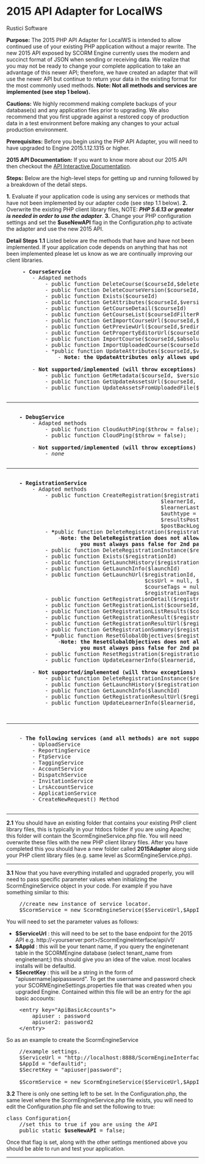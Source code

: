 # 2015 API Adapter for LocalWS #
Rustici Software 

**Purpose:**
The 2015 PHP API Adapter for LocalWS is intended to allow continued use of your existing PHP application without a major rewrite. The new 2015 API exposed by SCORM Engine currently uses the modern and succinct format of JSON when sending or receiving data. We realize that you may not be ready to change your complete application to take an advantage of this newer API; therefore, we have created an adapter that will use the newer API but continue to return your data in the existing format for the most commonly used methods. <b>Note: Not all methods and services are implemented (see step 1 below).</b>

**Cautions:**
We highly recommend making complete backups of your database(s) and any application files prior to upgrading. We also recommend that you first upgrade against a restored copy of production data in a test environment before making any changes to your actual production environment.

**Prerequisites:**
Before you begin using the PHP API Adapter, you will need to have upgraded to Engine 2015.1.12.1315 or higher.

**2015 API Documentation:**
If you want to know more about our 2015 API then checkout the [API Interactive Documentation](http://rustici-docs.s3.amazonaws.com/engine/2015.1.x/api.html).

**Steps:**
Below are the high-level steps for getting up and running followed by a breakdown of the detail steps. 

**1.** Evaluate if your application code is using any services or methods that have not been implemented by our adapter code (see step 1.1 below).
**2.** Overwrite the existing PHP client library files, NOTE: ***PHP 5.6.13 or greater is needed in order to use the adapter***. 
**3.** Change your PHP configuration settings and set the **$useNewAPI** flag in the Configuration.php to activate the adapter and use the new 2015 API.

**Detail Steps**
**1.1** Listed below are the methods that have and have not been implemented. If your application code depends on anything that has not been implemented please let us know as we are continually improving our client libraries.
<pre>
	 <b>- CourseService</b>
		- Adapted methods
			- public function DeleteCourse($courseId,$deleteLatestVersionOnly=False)
			- public function DeleteCourseVersion($courseId,$versionId)
			- public function Exists($courseId)
			- public function GetAttributes($courseId,$versionId=Null)
			- public function GetCourseDetail($courseId)
			- public function GetCourseList($courseIdFilterRegex=null)
			- public function GetImportCourseUrl($courseId,$redirectUrl)
			- public function GetPreviewUrl($courseId,$redirectOnExitUrl,$cssUrl=null)
			- public function GetPropertyEditorUrl($courseId,$stylesheetUrl,$notificationFrameUrl)
			- public function ImportCourse($courseId,$absoluteFilePathToZip,$itemIdToImport=null)
			- public function ImportUploadedCourse($courseId,$path,$permissionDomain=null)
			- *public function UpdateAttributes($courseId,$versionId,$attributePairs) 
				- <b>Note: the UpdateAttributes only allows updating the latest versions</b>
	
		- <b>Not supported/implemented (will throw exceptions)</b>
			- public function GetMetadata($courseId, $versionId, $scope, $format)
			- public function GetUpdateAssetsUrl($courseId, $redirectUrl)
			- public function UpdateAssetsFromUploadedFile($courseId, $uploadLocation)
	<hr/>		
	<b>- DebugService</b>
		- Adapted methods
			- public function CloudAuthPing($throw = false);
			- public function CloudPing($throw = false);
			
		- <b>Not supported/implemented (will throw exceptions)</b>
			- <i>none</i>
	<hr/>		
	<b>- RegistrationService</b>
		- Adapted methods
			- public function CreateRegistration($registrationId, $courseId, 
												$learnerId, $learnerFirstName, 
												$learnerLastName, $email = null, 
												$authtype = null, $resultsformat = 'xml', 
												$resultsPostbackUrl = null, $postBackLoginName = null, 
												$postBackLoginPassword = null, $versionId = null)
			- <b>*</b>public function DeleteRegistration($registrationId, $deleteLatestInstanceOnly = False)
				-<b>Note: the DeleteRegistration does not allow deleting a specific instance, </b>
				 <b>      you must always pass false for 2nd parameter</b>
			- public function DeleteRegistrationInstance($registrationId, $instanceId)
			- public function Exists($registrationId)
			- public function GetLaunchHistory($registrationId)
			- public function GetLaunchInfo($launchId)
			- public function GetLaunchUrl($registrationId, $redirectOnExitUrl = null, 
										   $cssUrl = null, $debugLogPointerUrl = null, 
										   $courseTags = null, $learnerTags = null, 
										   $registrationTags = null)
			- public function GetRegistrationDetail($registrationId)
			- public function GetRegistrationList($courseId, $learnerId)
			- public function GetRegistrationListResults($courseId, $learnerId, $resultsFormat)
			- public function GetRegistrationResult($registrationId, $resultsFormat, $dataFormat)
			- public function GetRegistrationResultUrl($registrationId, $resultsFormat, $dataFormat)
			- public function GetRegistrationSummary($registrationId)
			- <b>*</b>public function ResetGlobalObjectives($registrationId, $deleteLatestInstanceOnly = true)
				-<b>Note: the ResetGlobalObjectives does not allow deleting a specific instance,</b> 
				 <b>      you must always pass false for 2nd parameter</b>
			- public function ResetRegistration($registrationId)
			- public function UpdateLearnerInfo($learnerid, $fname, $lname, $newid = null)
			
		- <b>Not supported/implemented (will throw exceptions)</b>
			- public function DeleteRegistrationInstance($registrationId, $instanceId)
			- public function GetLaunchHistory($registrationId)
			- public function GetLaunchInfo($launchId)
			- public function GetRegistrationResultUrl($registrationId, $resultsFormat, $dataFormat)
			- public function UpdateLearnerInfo($learnerid, $fname, $lname, $newid = null)
 
	<hr/>
    - <b>The following services (and all methods) are not supported/implemented (will throw exceptions)</b>
		- UploadService
		- ReportingService
		- FtpService
		- TaggingService
		- AccountService
		- DispatchService
		- InvitationService
		- LrsAccountService
		- ApplicationService
		- CreateNewRequest() Method
	
</pre>	 
	

----------

**2.1** You should have an existing folder that contains your existing PHP client library files, this is typically in your htdocs folder if you are using Apache; this folder will contain the ScormEngineService.php file. You will need overwrite these files with the new PHP client library files. After you have completed this you should have a new folder called **2015Adapter** along side your PHP client library files (e.g. same level as ScormEngineService.php).

----------

**3.1** Now that you have everything installed and upgraded properly, you will need to pass specific parameter values when initializing the ScormEngineService object in your code. For example if you have something similar to this:

<pre>
	//create new instance of service locator.
	$ScormService = new ScormEngineService($ServiceUrl,$AppId,$SecretKey);	
</pre> 

You will need to set the parameter values as follows:

 - **$ServiceUrl** : this will  need to be set to the base endpoint for the 2015 API e.g. http://&lt;yourserver:port&gt;/ScormEngineInterface/api/v1/
 - **$AppId** : this will be your tenant name, if you query the enginetenant table in the SCORMEngine database (select tenant_name from enginetenant;) this should give you an idea of the value. most localws installs will be defaultid.
 - **$SecretKey** : this will be a string in the form of "apiusername|apipassword". To get the username and password check your SCORMEngineSettings.properties file that was created when you upgraded Engine. Contained within this file will be an entry for the api basic accounts:
 
<pre>
	&lt;entry key="ApiBasicAccounts"&gt;
    	apiuser : password
	    apiuser2: password2
  	&lt;/entry&gt;
</pre>  


So as an example to create the ScormEngineService
<pre>
	//example settings.
	$ServiceUrl = "http://localhost:8888/ScormEngineInterface/api/v1/";
	$AppId = "defaultid";
	$SecretKey = "apiuser|password";

	$ScormService = new ScormEngineService($ServiceUrl,$AppId,$SecretKey);	
</pre> 

**3.2** There is only one setting left to be set. In the Configuration.php, the same level where the ScormEngineService.php file exists, you will need to edit the Configuration.php file and set the following to true:

<pre>
class Configuration{
	//set this to true if you are using the API
	public static <b>$useNewAPI</b> = false;
</pre>
	  
Once that flag is set, along with the other settings mentioned above you should be able to run and test your application.

----------